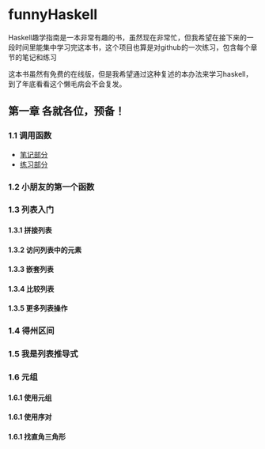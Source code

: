 # funnyHaskell

Haskell趣学指南是一本非常有趣的书，虽然现在非常忙，但我希望在接下来的一段时间里能集中学习完这本书，这个项目也算是对github的一次练习，包含每个章节的笔记和练习

这本书虽然有免费的在线版，但是我希望通过这种复述的本办法来学习haskell，到了年底看看这个懒毛病会不会复发。

## 第一章 各就各位，预备！

### 1.1 调用函数

* [笔记部分](note/chapter1/1.1/fuction.md)
* [练习部分](practice/chapter1/1.1/fuction.hs)

### 1.2 小朋友的第一个函数

### 1.3 列表入门

#### 1.3.1 拼接列表

#### 1.3.2 访问列表中的元素

#### 1.3.3 嵌套列表

#### 1.3.4 比较列表

#### 1.3.5 更多列表操作

### 1.4 得州区间

### 1.5 我是列表推导式

### 1.6 元组

#### 1.6.1 使用元组

#### 1.6.1 使用序对

#### 1.6.1 找直角三角形